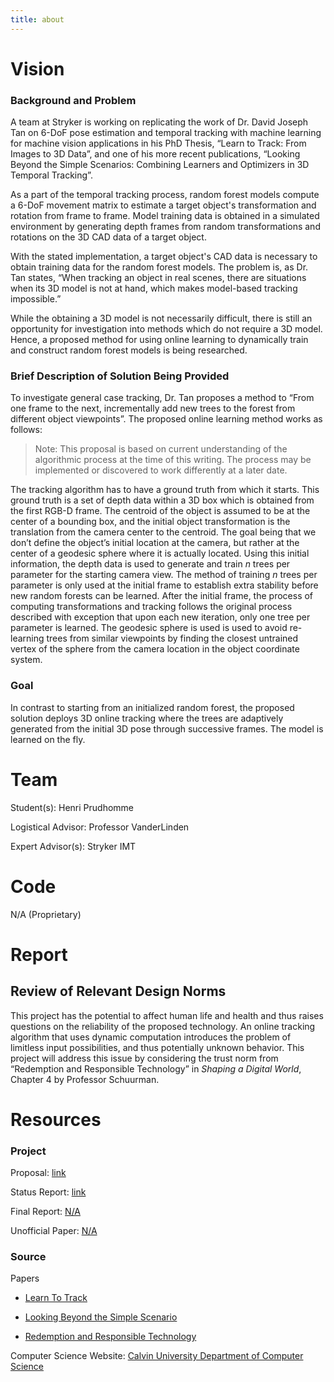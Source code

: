 ```yaml
---
title: about
---
```

# Vision
### Background and Problem
A team at Stryker is working on replicating the work of Dr. David Joseph Tan on 6-DoF pose estimation and temporal tracking with machine learning for machine vision applications in his PhD Thesis, “Learn to Track: From Images to 3D Data”, and one of his more recent publications, “Looking Beyond the Simple Scenarios: Combining Learners and Optimizers in 3D Temporal Tracking”. 

As a part of the temporal tracking process, random forest models compute a 6-DoF movement matrix to estimate a target object's transformation and rotation from frame to frame. Model training data is obtained in a simulated environment by generating depth frames from random transformations and rotations on the 3D CAD data of a target object. 

With the stated implementation, a target object's CAD data is necessary to obtain training data for the random forest models. The problem is, as Dr. Tan states, “When tracking an object in real scenes, there are situations when its 3D model is not at hand, which makes model-based tracking impossible.” 

While the obtaining a 3D model is not necessarily difficult, there is still an opportunity for investigation into methods which do not require a 3D model. Hence, a proposed method for using online learning to dynamically train and construct random forest models is being researched.

### Brief Description of Solution Being Provided
To investigate general case tracking, Dr. Tan proposes a method to “From one frame to the next, incrementally add new trees to the forest from different object viewpoints”. The proposed online learning method works as follows: 

> Note: This proposal is based on current understanding of the algorithmic process at the time of this writing. The process may be implemented or discovered to work differently at a later date.

The tracking algorithm has to have a ground truth from which it starts. This ground truth is a set of depth data within a 3D box which is obtained from the first RGB-D frame. The centroid of the object is assumed to be at the center of a bounding box, and the initial object transformation is the translation from the camera center to the centroid. The goal being that we don’t define the object’s initial location at the camera, but rather at the center of a geodesic sphere where it is actually located. Using this initial information, the depth data is used to generate and train <em>n</em> trees per parameter for the starting camera view. The method of training <em>n</em> trees per parameter is only used at the initial frame to establish extra stability before new random forests can be learned. After the initial frame, the process of computing transformations and tracking follows the original process described with exception that upon each new iteration, only one tree per parameter is learned. The geodesic sphere is used is used to avoid re-learning trees from similar viewpoints by finding the closest untrained vertex of the sphere from the camera location in the object coordinate system.

### Goal
In contrast to starting from an initialized random forest, the proposed solution deploys 3D online tracking where the trees are adaptively generated from the initial 3D pose through successive frames. The model is learned on the fly. 

# Team
Student(s): Henri Prudhomme

Logistical Advisor: Professor VanderLinden

Expert Advisor(s): Stryker IMT

# Code
N/A (Proprietary)

# Report
## Review of Relevant Design Norms
This project has the potential to affect human life and health and thus raises questions on the reliability of the proposed technology. An online tracking algorithm that uses dynamic computation introduces the problem of limitless input possibilities, and thus potentially unknown behavior. This project will address this issue by considering the trust norm from “Redemption and Responsible Technology” in <em>Shaping a Digital World</em>, Chapter 4 by Professor Schuurman. 

# Resources
### Project 
Proposal: [link](https://github.com/henripru/online_random_forest_decision_tree_generation/blob/gh-pages/proposal_10_22_20.pdf)

Status Report: [link](https://github.com/henripru/online_random_forest_decision_tree_generation/blob/gh-pages/december_report.pdf)

Final Report: [N/A](https://github.com/henripru/online_random_forest_decision_tree_generation/blob/gh-pages/final_report.pdf)

Unofficial Paper: [N/A](https://github.com/henripru/online_random_forest_decision_tree_generation/blob/gh-pages/unofficial_paper.pdf) 

### Source

Papers
- [Learn To Track](http://mediatum.ub.tum.de/doc/1327403/886321.pdf)

- [Looking Beyond the Simple Scenario](https://ieeexplore.ieee.org/document/8007238)

- [Redemption and Responsible Technology](https://digitalcollections.dordt.edu/cgi/viewcontent.cgi?article=2949&context=pro_rege)

Computer Science Website: [Calvin University Department of Computer Science](https://computing.calvin.edu)
